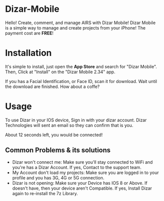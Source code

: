 # Dizar-Mobile
Hello! Create, comment, and manage AIRS with Dizar Mobile! Dizar Mobile is a simple way to manage and create projects from your iPhone! The payment cost are **FREE**!

# Installation
It's simple to install, just open the **App Store** and search for "Dizar Mobile". Then, Click at "Install" on the "Dizar Mobile 2.34" app.

If you has a Facial Identification, or Face ID, scan it for download. Wait until the download are finished. How about a coffe?

# Usage
To use Dizar in your IOS device, Sign in with your dizar account. Dizar Technologies will sent an email so they can confirm that is you.

About 12 seconds left, you would be connected!

## Common Problems & its solutions

* Dizar won't connect me: Make sure you'll stay connected to WiFi and you're has a Dizar Account. If yes, Contact to the support team.
* My Account don't load my projects: Make sure you are logged in to your profile and you has 3G, 4G or 5G connection.
* Dizar is not opening: Make sure your Device has IOS 8 or Above. If doesn't have, then your device aren't Compatible. If yes, Install Dizar again to re-install the 7z Library.
